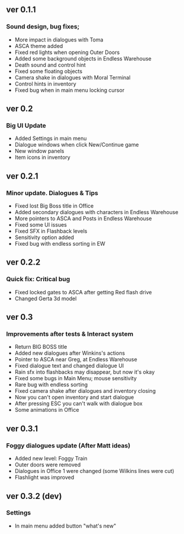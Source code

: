 ## ver 0.1.1
### Sound design, bug fixes;
 - More impact in dialogues with Toma
 - ASCA theme added
 - Fixed red lights when opening Outer Doors
 - Added some background objects in Endless Warehouse
 - Death sound and control hint
 - Fixed some floating objects 
 - Camera shake in dialogues with Moral Terminal
 - Control hints in inventory
 - Fixed bug when in main menu locking cursor

## ver 0.2
### Big UI Update
 - Added Settings in main menu
 - Dialogue windows when click New/Continue game
 - New window panels
 - Item icons in inventory

## ver 0.2.1
### Minor update. Dialogues & Tips
 - Fixed lost Big Boss title in Office 
 - Added secondary dialogues with characters in Endless Warehouse
 - More pointers to ASCA and Posts in Endless Warehouse
 - Fixed some UI issues
 - Fixed SFX in Flashback levels
 - Sensitivity option added
 - Fixed bug with endless sorting in EW

## ver 0.2.2
### Quick fix: Critical bug
 - Fixed locked gates to ASCA after getting Red flash drive
 - Changed Gerta 3d model 

## ver 0.3
### Improvements after tests & Interact system
 - Return BIG BOSS title
 - Added new dialogues after Winkins's actions
 - Pointer to ASCA near Greg, at Endless Warehouse
 - Fixed dialogue text and changed dialogue UI
 - Rain sfx into flashbacks may disappear, but now it's okay
 - Fixed some bugs in Main Menu; mouse sensitivity
 - Rare bug with endless sorting
 - Fixed camera shake after dialogues and inventory closing
 - Now you can't open inventory and start dialogue
 - After pressing ESC you can't walk with dialogue box
 - Some animations in Office

 ## ver 0.3.1
 ### Foggy dialogues update (After Matt ideas)
  - Added new level: Foggy Train
  - Outer doors were removed
  - Dialogues in Office 1 were changed (some Wilkins lines were cut)
  - Flashlight was improved

## ver 0.3.2 (dev)
### Settings
 - In main menu added button "what's new"